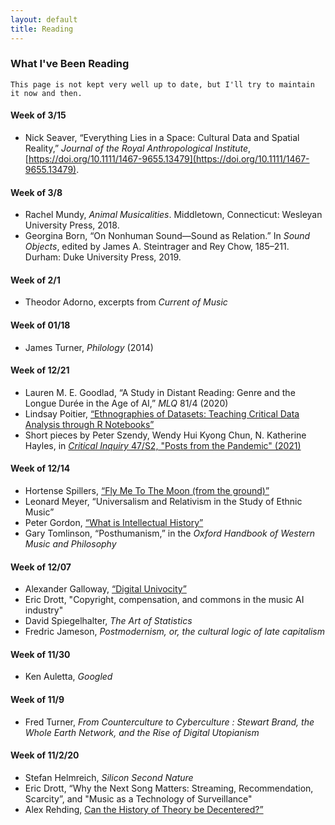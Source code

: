 ```yaml
---
layout: default
title: Reading
---
```


### What I've Been Reading
    This page is not kept very well up to date, but I'll try to maintain it now and then.

#### Week of 3/15
- Nick Seaver, “Everything Lies in a Space: Cultural Data and Spatial Reality,” _Journal of the Royal Anthropological Institute_, [https://doi.org/10.1111/1467-9655.13479](https://doi.org/10.1111/1467-9655.13479).

#### Week of 3/8
- Rachel Mundy, _Animal Musicalities_. Middletown, Connecticut: Wesleyan University Press, 2018.
- Georgina Born, “On Nonhuman Sound—Sound as Relation.” In _Sound Objects_, edited by James A. Steintrager and Rey Chow, 185–211. Durham: Duke University Press, 2019.

#### Week of 2/1
- Theodor Adorno, excerpts from _Current of Music_

#### Week of 01/18
- James Turner, _Philology_ (2014)

#### Week of 12/21
- Lauren M. E. Goodlad, “A Study in Distant Reading: Genre and the Longue Durée in the Age of AI,” _MLQ_ 81/4 (2020)
- Lindsay Poitier, [“Ethnographies of Datasets: Teaching Critical Data Analysis through R Notebooks”](https://jitp.commons.gc.cuny.edu/ethnographies-of-datasets-teaching-critical-data-analysis-through-r-notebooks/)
- Short pieces by Peter Szendy, Wendy Hui Kyong Chun, N. Katherine Hayles, in [_Critical Inquiry_ 47/S2, "Posts from the Pandemic" (2021)](https://www.journals.uchicago.edu/toc/ci/2021/47/S2)

#### Week of 12/14

- Hortense Spillers, [“Fly Me To The Moon (from the ground)”](http://www.boundary2.org/2020/12/hortense-j-spillers-fly-me-to-the-moon-from-the-ground/)
- Leonard Meyer, “Universalism and Relativism in the Study of Ethnic Music”
- Peter Gordon, [“What is Intellectual History”](https://ces.fas.harvard.edu/uploads/files/Reports-Articles/What-is-Intellectual-History-Essay-by-Peter-Gordon.pdf)
- Gary Tomlinson, “Posthumanism,” in the _Oxford Handbook of Western Music and Philosophy_

#### Week of 12/07

- Alexander Galloway, [“Digital Univocity”](http://cultureandcommunication.org/galloway/digital-univocity#more-2070)
- Eric Drott, "Copyright, compensation, and commons in the music AI industry"
- David Spiegelhalter, _The Art of Statistics_
- Fredric Jameson, _Postmodernism, or, the cultural logic of late capitalism_

#### Week of 11/30

- Ken Auletta, _Googled_

#### Week of 11/9

- Fred Turner, _From Counterculture to Cyberculture : Stewart Brand, the Whole Earth Network, and the Rise of Digital Utopianism_

#### Week of 11/2/20

- Stefan Helmreich, _Silicon Second Nature_
- Eric Drott, “Why the Next Song Matters: Streaming, Recommendation, Scarcity”, and "Music as a Technology of Surveillance"
- Alex Rehding, [Can the History of Theory be Decentered?”](https://historyofmusictheory.wordpress.com/2020/04/03/can-the-history-of-theory-be-decentered-part-i-prequel-five-classics/)
